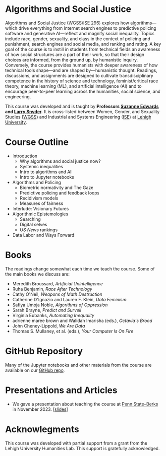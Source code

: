 # Algorithms and Social Justice

Algorithms and Social Justice  (WGSS/ISE 296) explores how algorithms—which drive everything from Internet search engines to predictive policing software and generative AI—reflect and magnify social inequality. Topics include race, gender, sexuality, and class in the context of policing and punishment, search engines and social media, and ranking and rating. A key goal of the course is to instill in students from technical fields an awareness of how social structures are a part of their work, so that their design choices are informed, from the ground up, by humanistic inquiry. Conversely, the course provides humanists with deeper awareness of how technical tools shape—and are shaped by—humanistic thought. Readings, discussions, and assignments are designed to cultivate transdisciplinary competence in the history of science and technology, feminist/critical race theory, machine learning (ML), and artificial intelligence (AI) and to encourage peer-to-peer learning across the humanities, social science, and engineering.

This course was developed and is taught by **Professors [Suzanne Edwards](https://english.cas.lehigh.edu/content/suzanne-edwards) and [Larry Snyder](https://coral.ise.lehigh.edu/larry/).** It is cross-listed between Women, Gender, and Sexuality Studies ([WGSS](https://wgs.cas.lehigh.edu/content/welcome-women-gender-and-sexuality-studies)) and Industrial and Systems Engineering ([ISE](https://engineering.lehigh.edu/ise)) at [Lehigh University](https://www2.lehigh.edu/). 


# Course Outline

- Introduction
  - Why algorithms and social justice now?
  - Systemic inequalities
  - Intro to algorithms and AI
  - Intro to Jupyter notebooks
- Algorithms and Policing
  - Biometric normativity and The Gaze
  - Predictive policing and feedback loops
  - Recidivism models
  - Measures of fairness
- Interlude: Visionary Futures
- Algorithmic Epistemologies
  - Searching
  - Digital selves
  - _US News_ rankings
- Data Labor and Ways Forward

# Books

The readings change somewhat each time we teach the course. Some of the main books we discuss are:

- Meredith Broussard, _Artificial Unintelligence_
- Ruha Benjamin, _Race After Technology_
- Cathy O'Neil, _Weapons of Math Destruction_
- Catherine D'Ignazio and Lauren F. Klein, _Data Feminism_
- Safiya Umoja Noble, _Algorithms of Oppression_
- Sarah Brayne, _Predict and Surveil_
- Virginia Eubanks, _Automating Inequality_
- adrienne maree brown and Walidah Imarisha (eds.), _Octavia's Brood_
- John Cheney-Lippold, _We Are Data_
- Thomas S. Mullaney, et al. (eds.), _Your Computer Is On Fire_

# GitHub Repository

Many of the Jupyter notebooks and other materials from the course are available on our [GitHub repo](https://github.com/LarrySnyder/ASJ). 

# Presentations and Articles

- We gave a presentation about teaching the course at [Penn State–Berks](https://ai.psu.edu/wp-event/teaching-algorithms-and-social-justice/) in November 2023. [[slides](https://github.com/LarrySnyder/ASJ/raw/e917f069528cc584b288298430a10147ec10ca9a/presentations/PSU-Berks-Snyder-Edwards-111023.pdf)]

# Acknowlegments

This course was developed with partial support from a grant from the Lehigh University Humanities Lab. This support is gratefully acknowledged.
